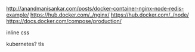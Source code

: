 http://anandmanisankar.com/posts/docker-container-nginx-node-redis-example/
https://hub.docker.com/_/nginx/
https://hub.docker.com/_/node/
https://docs.docker.com/compose/production/

inline css

kubernetes?
tls
